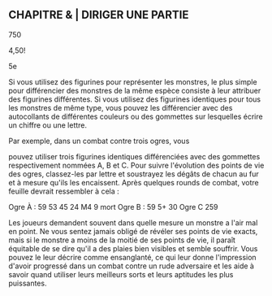 ## CHAPITRE & | DIRIGER UNE PARTIE

750

4,50!

5e

Si vous utilisez des figurines pour représenter les
monstres, le plus simple pour différencier des monstres
de la même espèce consiste à leur attribuer des figurines
différentes. Si vous utilisez des figurines identiques pour
tous les monstres de même type, vous pouvez les différencier
avec des autocollants de différentes couleurs ou des
gommettes sur lesquelles écrire un chiffre ou une lettre.

Par exemple, dans un combat contre trois ogres, vous

pouvez utiliser trois figurines identiques différenciées avec
des gommettes respectivement nommées A, B et C. Pour
suivre l'évolution des points de vie des ogres, classez-les par
lettre et soustrayez les dégâts de chacun au fur et à mesure
qu'ils les encaissent. Après quelques rounds de combat,
votre feuille devrait ressembler à cela :

Ogre À : 59 53 45 24 M4 9 mort
Ogre B : 59 5+ 30
Ogre C 259

Les joueurs demandent souvent dans quelle mesure un
monstre a l'air mal en point. Ne vous sentez jamais obligé
de révéler ses points de vie exacts, mais si le monstre a
moins de la moitié de ses points de vie, il paraît équitable
de se dire qu'il a des plaies bien visibles et semble souffrir.
Vous pouvez le leur décrire comme ensanglanté, ce qui leur
donne l'impression d'avoir progressé dans un combat contre
un rude adversaire et les aide à savoir quand utiliser leurs
meilleurs sorts et leurs aptitudes les plus puissantes.
